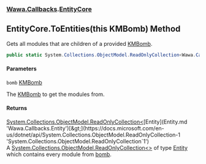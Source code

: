 ### [Wawa.Callbacks](Wawa.Callbacks.md 'Wawa.Callbacks').[EntityCore](EntityCore.md 'Wawa.Callbacks.EntityCore')

## EntityCore.ToEntities(this KMBomb) Method

Gets all modules that are children of a provided [KMBomb](https://docs.microsoft.com/en-us/dotnet/api/KMBomb 'KMBomb').

```csharp
public static System.Collections.ObjectModel.ReadOnlyCollection<Wawa.Callbacks.Entity> ToEntities(this KMBomb bomb);
```
#### Parameters

<a name='Wawa.Callbacks.EntityCore.ToEntities(thisKMBomb).bomb'></a>

`bomb` [KMBomb](https://docs.microsoft.com/en-us/dotnet/api/KMBomb 'KMBomb')

The [KMBomb](https://docs.microsoft.com/en-us/dotnet/api/KMBomb 'KMBomb') to get the modules from.

#### Returns
[System.Collections.ObjectModel.ReadOnlyCollection&lt;](https://docs.microsoft.com/en-us/dotnet/api/System.Collections.ObjectModel.ReadOnlyCollection-1 'System.Collections.ObjectModel.ReadOnlyCollection`1')[Entity](Entity.md 'Wawa.Callbacks.Entity')[&gt;](https://docs.microsoft.com/en-us/dotnet/api/System.Collections.ObjectModel.ReadOnlyCollection-1 'System.Collections.ObjectModel.ReadOnlyCollection`1')  
A [System.Collections.ObjectModel.ReadOnlyCollection&lt;&gt;](https://docs.microsoft.com/en-us/dotnet/api/System.Collections.ObjectModel.ReadOnlyCollection-1 'System.Collections.ObjectModel.ReadOnlyCollection`1') of type [Entity](Entity.md 'Wawa.Callbacks.Entity') which contains every module from [bomb](EntityCore.ToEntities(KMBomb).md#Wawa.Callbacks.EntityCore.ToEntities(thisKMBomb).bomb 'Wawa.Callbacks.EntityCore.ToEntities(this KMBomb).bomb').